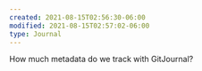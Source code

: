 ```yaml
---
created: 2021-08-15T02:56:30-06:00
modified: 2021-08-15T02:57:02-06:00
type: Journal
---
```


How much metadata do we track with GitJournal?
